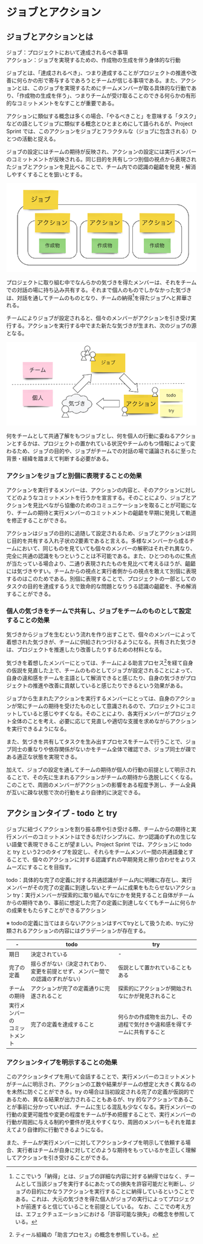 # ジョブとアクション

## ジョブとアクションとは

ジョブ：プロジェクトにおいて達成されるべき事項  
アクション：ジョブを実現するための、作成物の生成を伴う身体的な行動

ジョブとは、「達成されるべき」、つまり達成することがプロジェクトの推進や改善に何らかの形で寄与するであろうとチームが信じる事項である。また、アクションとは、このジョブを実現するためにチームメンバーが取る具体的な行動であり、「作成物の生成を伴う」、つまりチームが受け取ることのできる何らかの有形的なコミットメントをなすことが重要である。

アクションに類似する概念は多くの場合、「やるべきこと」を意味する「タスク」などの語としてジョブに類似する概念とひとまとめにして語られるが、Project Sprint では、このアクションをジョブとフラクタルな（ジョブに包含される）ひとつの活動と捉える。

ジョブの設定にはチームの期待が反映され、アクションの設定には実行メンバーのコミットメントが反映される。同じ目的を共有しつつ別個の視点から表現されたジョブとアクションを見比べることで、チーム内での認識の齟齬を発見・解消しやすくすることを狙いとする。

![ジョブとアクション](images/job_action.png)

プロジェクトに取り組む中でなんらかの気づきを得たメンバーは、それをチームでの対話の場に持ち込み共有する。それまで個人のものでしかなかった気づきは、対話を通してチームのものとなり、チームの納得[^1]を得たジョブへと昇華される。

チームによりジョブが設定されると、個々のメンバーがアクションを引き受け実行する。アクションを実行する中でまた新たな気づきが生まれ、次のジョブの源となる。

![ジョブ・アクション・気づきの循環](images/job_action_cycle.png)

何をチームとして共通了解をもつジョブとし、何を個人の行動に委ねるアクションとするかは、プロジェクトの置かれている状況やチームのもつ情報によって変わるため、ジョブの目的や、ジョブがチームでの対話の場で議論されるに至った背景・経緯を踏まえて判断する必要がある。

### アクションをジョブと別個に表現することの効果

アクションを実行するメンバーは、アクションの内容と、そのアクションに対してどのようなコミットメントを行うかを宣言する。そのことにより、ジョブとアクションを見比べながら協働のためのコミュニケーションを取ることが可能になり、チームの期待と実行メンバーのコミットメントの齟齬を早期に発見して軌道を修正することができる。

アクションはジョブの目的に追随して設定されるため、ジョブとアクションは同じ目的を共有する入れ子状の2要素であると言える。多様なメンバーから成るチームにおいて、同じものを見ていても個々のメンバーの解釈はそれぞれ異なり、完全に共通の認識をもつということは不可能である。また、ひとつのものに焦点が当たっている場合より、二通り表現されたものを見比べて考えるほうが、齟齬には気づきやすい。チームからの視点と実行者側からの視点を敢えて別個に表現するのはこのためである。別個に表現することで、プロジェクトの一部としてのタスクの目的を達成するうえで致命的な問題となりうる認識の齟齬を、予め解消することができる。

### 個人の気づきをチームで共有し、ジョブをチームのものとして設定することの効果

気づきからジョブを生むという流れを作り出すことで、個々のメンバーによって着想された気づきが、チームに供給されつづけるようになる。共有された気づきは、プロジェクトを推進したり改善したりするための材料となる。

気づきを着想したメンバーにとっては、チームによる助言プロセス[^2]を経て自身の仮説を見直した上で、チームのものとしてジョブが設定されることによって、自身の違和感をチームを主語として解消できると感じたり、自身の気づきがプロジェクトの推進や改善に貢献していると感じたりできるという効果がある。

ジョブから生まれたアクションを実行するメンバーにとっては、自身のアクションが常にチームの期待を受けたものとして意識されるので、プロジェクトにコミットしていると感じやすくなる。そのことにより、各実行メンバーがプロジェクト全体のことを考え、必要に応じて見直しや適切な支援を求めながらアクションを実行できるようになる。

また、気づきを共有してタスクを生み出すプロセスをチームで行うことで、ジョブ同士の重なりや依存関係がないかをチーム全体で確認でき、ジョブ同士が疎である適正な状態を実現できる。

加えて、ジョブの設定を通してチームの期待が個人の行動の前提として明示されることで、その先に生まれるアクションがチームの期待から逸脱しにくくなる。このことで、周囲のメンバーがアクションの影響をある程度予測し、チーム全員が互いに疎な状態で次の行動をより自律的に決定できる。

## アクションタイプ - todo と try

ジョブに紐づくアクションを割り振る際や引き受ける際、チームからの期待と実行メンバーのコミットメントはできるだけシンプルに、かつ認識のずれの生じない語彙で表現できることが望ましい。Project Sprint では、アクションに todo と try という2つのタイプを設定し、それらをチームメンバー間の共通語彙とすることで、個々のアクションに対する認識ずれの早期発見と擦り合わせをよりスムーズにすることを目指す。

todo：具体的な完了の定義に対する共通認識がチーム内に明確に存在し、実行メンバーがその完了の定義に到達しないとチームに成果をもたらせないアクション
try：実行メンバーが探索的に取り組んでなにかを発見すること自体がチームからの期待であり、事前に想定した完了の定義に到達しなくてもチームに何らかの成果をもたらすことができるアクション

※ todoの定義に当てはまらないアクションはすべてtryとして扱うため、tryに分類されるアクションの内容にはグラデーションが存在する。

| - | todo | try |
| ---- | ---- | ---- |
| 期日 | 決定されている | - |
| 完了の定義 | 揺らぎがない（決定されており、変更を前提とせず、メンバー間での認識のずれがない） | 仮説として置かれていることもある |
| チームの期待 | アクションが完了の定義通りに完遂されること | 探索的にアクションが開始されなにかが発見されること |
| 実行メンバーの<br>コミットメント | 完了の定義を達成すること | 何らかの作成物を出力し、その過程で気付きや違和感を得てチームに共有すること |

### アクションタイプを明示することの効果

このアクションタイプを用いて会話することで、実行メンバーのコミットメントがチームに明示され、アクションの工数や結果がチームの想定と大きく異なるのを未然に防ぐことができる。try の場合は当初設定される完了の定義が仮説的であるため、異なる結果が出力されることもあるが、try 的なアクションであることが事前に分かっていれば、チームに生じる混乱も少なくなる。実行メンバーの行動の変更可能性や変更の程度をチームが予め把握することで、実行メンバーの行動が周囲に与える制約や要件が見えやすくなり、周囲のメンバーもそれを踏まえてより自律的に行動できるようになる。

また、チームが実行メンバーに対してアクションタイプを明示して依頼する場合、実行者はチームが自身に対してどのような期待をもっているかを正しく理解してアクションを引き受けることができる。

[^1]: ここでいう「納得」とは、ジョブの詳細な内容に対する納得ではなく、チームとして当該ジョブを実行するにあたっての損失を許容可能だと判断し、ジョブの目的にかなうアクションを実行することに納得しているということである。これは、大元の気づきを得た個人がジョブの実行によってプロジェクトが前進すると信じていることを前提としている。
なお、ここでの考え方は、エフェクチュエーションにおける「許容可能な損失」の概念を参照している。

[^2]: ティール組織の「助言プロセス」の概念を参照している。
